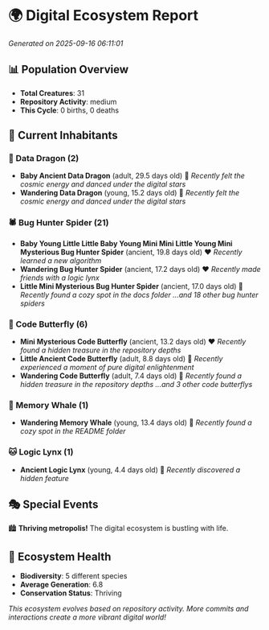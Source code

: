 # 🌍 Digital Ecosystem Report
*Generated on 2025-09-16 06:11:01*

## 📊 Population Overview
- **Total Creatures**: 31
- **Repository Activity**: medium
- **This Cycle**: 0 births, 0 deaths

## 👥 Current Inhabitants

### 🐉 Data Dragon (2)
- **Baby Ancient Data Dragon** (adult, 29.5 days old) 💛
  *Recently felt the cosmic energy and danced under the digital stars*
- **Wandering Data Dragon** (young, 15.2 days old) 💚
  *Recently felt the cosmic energy and danced under the digital stars*

### 🕷️ Bug Hunter Spider (21)
- **Baby Young Little Little Baby Young Mini Mini Little Young Mini Mysterious Bug Hunter Spider** (ancient, 19.8 days old) ❤️
  *Recently learned a new algorithm*
- **Wandering Bug Hunter Spider** (ancient, 17.2 days old) ❤️
  *Recently made friends with a logic lynx*
- **Little Mini Mysterious Bug Hunter Spider** (ancient, 17.0 days old) 💛
  *Recently found a cozy spot in the docs folder*
  *...and 18 other bug hunter spiders*

### 🦋 Code Butterfly (6)
- **Mini Mysterious Code Butterfly** (ancient, 13.2 days old) ❤️
  *Recently found a hidden treasure in the repository depths*
- **Little Ancient Code Butterfly** (adult, 8.8 days old) 💚
  *Recently experienced a moment of pure digital enlightenment*
- **Wandering Code Butterfly** (adult, 7.4 days old) 💚
  *Recently found a hidden treasure in the repository depths*
  *...and 3 other code butterflys*

### 🐋 Memory Whale (1)
- **Wandering Memory Whale** (young, 13.4 days old) 💚
  *Recently found a cozy spot in the README folder*

### 🐱 Logic Lynx (1)
- **Ancient Logic Lynx** (young, 4.4 days old) 💚
  *Recently discovered a hidden feature*

## 🎭 Special Events

🏙️ **Thriving metropolis!** The digital ecosystem is bustling with life.

## 🔬 Ecosystem Health
- **Biodiversity**: 5 different species
- **Average Generation**: 6.8
- **Conservation Status**: Thriving

*This ecosystem evolves based on repository activity. More commits and interactions create a more vibrant digital world!*